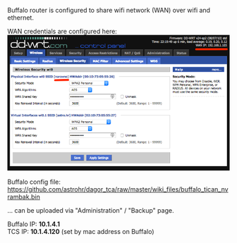 Buffalo router is configured to share wifi network (WAN) over wifi and ethernet. 

WAN credentials are configured here:
![ddwrt config screen](https://raw.githubusercontent.com/astrohr/dagor_tca/master/wiki_files/buffalo__build_14896__-_Wireless_Security.png)


Buffalo config file:
https://github.com/astrohr/dagor_tca/raw/master/wiki_files/buffalo_tican_nvrambak.bin

... can be uploaded via "Administration" / "Backup" page.

Buffalo IP: **10.1.4.1**   
TCS IP: **10.1.4.120**  (set by mac address on Buffalo)



